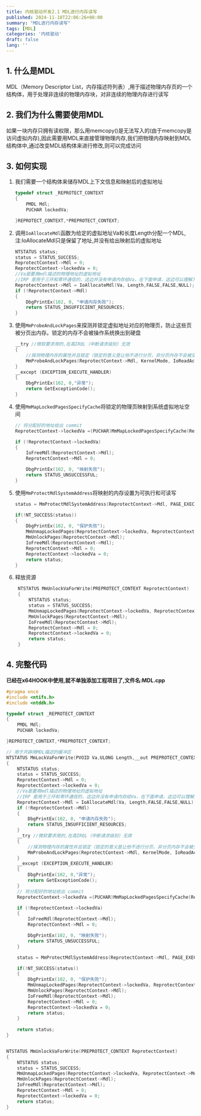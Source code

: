 ```yaml
---
title: 内核驱动开发2.1 MDL进行内存读写
published: 2024-11-18T22:06:26+08:00
summary: "MDL进行内存读写"
tags: [MDL]
categories: '内核驱动'
draft: false 
lang: ''
---
```


##  1. 什么是MDL

MDL（Memory Descriptor List，内存描述符列表）,用于描述物理内存页的一个结构体，用于处理非连续的物理内存块，对非连续的物理内存进行读写

## 2. 我们为什么需要使用MDL

如果一块内存只拥有读权限，那么用memcopy()是无法写入的(由于memcopy是访问虚拟内存),因此需要用MDL来直接管理物理内存,我们把物理内存映射到MDL结构体中,通过改变MDL结构体来进行修改,则可以完成访问

## 3. 如何实现
 
1. 我们需要一个结构体来储存MDL上下文信息和映射后的虚拟地址

    ```C++
    typedef struct _REPROTECT_CONTEXT
    {
        PMDL Mdl;
        PUCHAR lockedVa;

    }REPROTECT_CONTEXT,*PREPROTECT_CONTEXT;
    ```

2. 调用`IoAllocateMdl`函数为给定的虚拟地址Va和长度Length分配一个MDL,注:IoAllocateMdl只是保留了地址,并没有给出映射后的虚拟地址
    ```C++
    NTSTATUS status;
    status = STATUS_SUCCESS;
    ReprotectContext->Mdl = 0;
    ReprotectContext->lockedVa = 0;
    //Va是要用mdl描述的物理地址的虚拟地址
    //IRP 是用于三环和零环通信的，这边并没有申请内存给Va，在下面申请，这边可以理解为是一个reserve操作,这边保留了一块地址。但没有给出对应的虚拟地址
    ReprotectContext->Mdl = IoAllocateMdl(Va, Length,FALSE,FALSE,NULL);
    if (!ReprotectContext->Mdl)
    {
        DbgPrintEx(102, 0, "申请内存失败");
        return STATUS_INSUFFICIENT_RESOURCES;
    }
    ```
3. 使用`MmProbeAndLockPages`来探测并锁定虚拟地址对应的物理页，防止这些页被分页出内存。锁定的内存不会被操作系统换出到硬盘
    ```C++
    __try //微软要求用的,在高IRQL（中断请求级别）无效
    {
        //探测物理内存的属性并且锁定（锁定的意义是让他不进行分页，非分页内存不会被交换出去）
        MmProbeAndLockPages(ReprotectContext->Mdl, KernelMode, IoReadAccess);
    }
    __except (EXCEPTION_EXECUTE_HANDLER)
    {
        DbgPrintEx(102, 0,"异常");
        return GetExceptionCode();
    }
    ```

4. 使用`MmMapLockedPagesSpecifyCache`将锁定的物理页映射到系统虚拟地址空间
    ```C++
    // 将分配好的地址给出 commit
    ReprotectContext->lockedVa =(PUCHAR)MmMapLockedPagesSpecifyCache(ReprotectContext->Mdl,KernelMode, MmCached,NULL,FALSE,NormalPagePriority );

    if (!ReprotectContext->lockedVa)
    {
        IoFreeMdl(ReprotectContext->Mdl);
        ReprotectContext->Mdl = 0;

        DbgPrintEx(102, 0, "映射失败");
        return STATUS_UNSUCCESSFUL;
    }
    ```

5. 使用`MmProtectMdlSystemAddress`将映射的内存设置为可执行和可读写
    ```C++
    status = MmProtectMdlSystemAddress(ReprotectContext->Mdl, PAGE_EXECUTE_READWRITE);

    if(!NT_SUCCESS(status))
    {
        DbgPrintEx(102, 0, "保护失败");
        MmUnmapLockedPages(ReprotectContext->lockedVa, ReprotectContext->Mdl);
        MmUnlockPages(ReprotectContext->Mdl);
        IoFreeMdl(ReprotectContext->Mdl);
        ReprotectContext->Mdl = 0;
        ReprotectContext->lockedVa = 0;
        return status;
    }
    ```

6. 释放资源
   ```C++
    NTSTATUS MmUnlockVaForWrite(PREPROTECT_CONTEXT ReprotectContext)
    {
        NTSTATUS status;
        status = STATUS_SUCCESS;
        MmUnmapLockedPages(ReprotectContext->lockedVa, ReprotectContext->Mdl);
        MmUnlockPages(ReprotectContext->Mdl);
        IoFreeMdl(ReprotectContext->Mdl);
        ReprotectContext->Mdl = 0;
        ReprotectContext->lockedVa = 0;
        return status;
    }
   ```


## 4. 完整代码

**已经在x64HOOK中使用,就不单独添加工程项目了,文件名:MDL.cpp**
```C++
#pragma once
#include <ntifs.h>
#include <ntddk.h>

typedef struct _REPROTECT_CONTEXT
{
	PMDL Mdl;
	PUCHAR lockedVa;

}REPROTECT_CONTEXT,*PREPROTECT_CONTEXT;

// 用于开辟用MDL描述的缓冲区
NTSTATUS MmLockVaForWrite(PVOID Va,ULONG Length,__out PREPROTECT_CONTEXT ReprotectContext)
{
	NTSTATUS status;
	status = STATUS_SUCCESS;
	ReprotectContext->Mdl = 0;
	ReprotectContext->lockedVa = 0;
	//Va是要用mdl描述的物理地址的虚拟地址
	//IRP 是用于三环和零环通信的，这边并没有申请内存给Va，在下面申请，这边可以理解为是一个reserve操作,这边保留了一块地址。但没有给出对应的虚拟地址
	ReprotectContext->Mdl = IoAllocateMdl(Va, Length,FALSE,FALSE,NULL);
	if (!ReprotectContext->Mdl)
	{
		DbgPrintEx(102, 0, "申请内存失败");
		return STATUS_INSUFFICIENT_RESOURCES;
	}
	__try //微软要求用的,在高IRQL（中断请求级别）无效
	{
		//探测物理内存的属性并且锁定（锁定的意义是让他不进行分页，非分页内存不会被交换出去）
		MmProbeAndLockPages(ReprotectContext->Mdl, KernelMode, IoReadAccess);
	}
	__except (EXCEPTION_EXECUTE_HANDLER)
	{
		DbgPrintEx(102, 0,"异常");
		return GetExceptionCode();
	}
	// 将分配好的地址给出 commit
	ReprotectContext->lockedVa =(PUCHAR)MmMapLockedPagesSpecifyCache(ReprotectContext->Mdl,KernelMode, MmCached,NULL,FALSE,NormalPagePriority );

	if (!ReprotectContext->lockedVa)
	{
		IoFreeMdl(ReprotectContext->Mdl);
		ReprotectContext->Mdl = 0;

		DbgPrintEx(102, 0, "映射失败");
		return STATUS_UNSUCCESSFUL;
	}

	status = MmProtectMdlSystemAddress(ReprotectContext->Mdl, PAGE_EXECUTE_READWRITE);

	if(!NT_SUCCESS(status))
	{
		DbgPrintEx(102, 0, "保护失败");
		MmUnmapLockedPages(ReprotectContext->lockedVa, ReprotectContext->Mdl);
		MmUnlockPages(ReprotectContext->Mdl);
		IoFreeMdl(ReprotectContext->Mdl);
		ReprotectContext->Mdl = 0;
		ReprotectContext->lockedVa = 0;
		return status;
	}
	
	return status;
}


NTSTATUS MmUnlockVaForWrite(PREPROTECT_CONTEXT ReprotectContext)
{
	NTSTATUS status;
	status = STATUS_SUCCESS;
	MmUnmapLockedPages(ReprotectContext->lockedVa, ReprotectContext->Mdl);
	MmUnlockPages(ReprotectContext->Mdl);
	IoFreeMdl(ReprotectContext->Mdl);
	ReprotectContext->Mdl = 0;
	ReprotectContext->lockedVa = 0;
	return status;
}

```